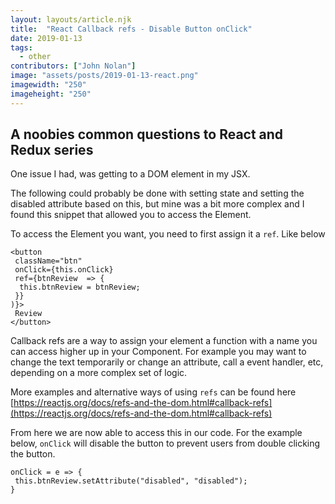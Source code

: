 ```yaml
---
layout: layouts/article.njk
title:  "React Callback refs - Disable Button onClick"
date: 2019-01-13
tags: 
  - other
contributors: ["John Nolan"]
image: "assets/posts/2019-01-13-react.png"
imagewidth: "250"
imageheight: "250"
---
```


## A noobies common questions to React and Redux series

One issue I had, was getting to a DOM element in my JSX.

The following could probably be done with setting state and setting the disabled attribute based on this, but mine was a bit more complex and I found this snippet that allowed you to access the Element.

To access the Element you want, you need to first assign it a `ref`. Like below

```
<button
 className="btn"
 onClick={this.onClick}
 ref={btnReview  => {
  this.btnReview = btnReview;
 }}
)}>
 Review
</button>
```

Callback refs are a way to assign your element a function with a name you can access higher up in your Component. For example you may want to change the text temporarily or change an attribute, call a event handler, etc, depending on a more complex set of logic.

More examples and alternative ways of using `refs` can be found here [https://reactjs.org/docs/refs-and-the-dom.html#callback-refs](https://reactjs.org/docs/refs-and-the-dom.html#callback-refs)

From here we are now able to access this in our code. For the example below, `onClick` will disable the button to prevent users from double clicking the button.

```
onClick = e => {
 this.btnReview.setAttribute("disabled", "disabled");
}
```
